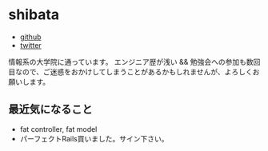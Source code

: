 # shibata

- [github](https://github.com/a1125ts)
- [twitter](https://twitter.com/shita1112)

情報系の大学院に通っています。
エンジニア歴が浅い && 勉強会への参加も数回目なので、ご迷惑をおかけしてしまうことがあるかもしれませんが、よろしくお願いします。

## 最近気になること
* fat controller, fat model
* パーフェクトRails買いました。サイン下さい。


